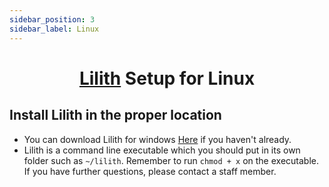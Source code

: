 ```yaml
---
sidebar_position: 3
sidebar_label: Linux
---
```


<h1 align="center">

  **[Lilith](https://github.com/GhqstMC/LilithReleases) Setup for Linux**

</h1>

## Install Lilith in the proper location
- You can download Lilith for windows [Here][LilithDownload] if you haven't already.
- Lilith is a command line executable which you should put in its own folder such as `~/lilith`. Remember to run `chmod + x` on the executable. If you have further questions, please contact a staff member.


[LilithDownload]: https://github.com/GhqstMC/LilithReleases/releases/download/0.6.0-alpha.3/lilith-linux-0-6-0-alpha-3.exe